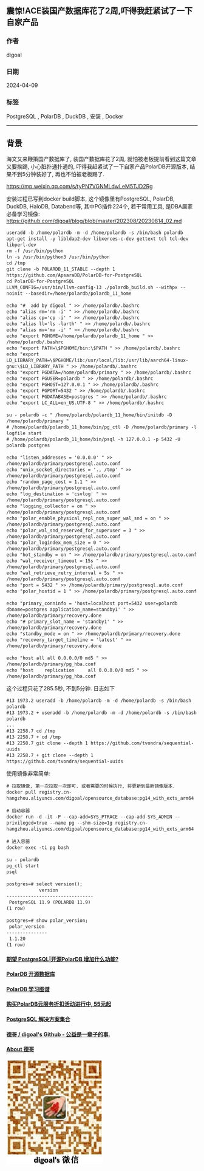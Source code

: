 ## 震惊!ACE装国产数据库花了2周,吓得我赶紧试了一下自家产品  
                                                                                                            
### 作者                                                                                                            
digoal                                                                                                            
                                                                                                            
### 日期                                                                                                            
2024-04-09                                                                                                  
                                                                                                            
### 标签                                                                                                            
PostgreSQL , PolarDB , DuckDB , 安装 , Docker   
                                                                                                            
----                                                                                                            
                                                                                                            
## 背景     
海文又来鞭策国产数据库了, 装国产数据库花了2周, 就怕被老板提前看到这篇文章又要挨踢, 小心脏扑通扑通的, 吓得我赶紧试了一下自家产品PolarDB开源版本, 结果不到5分钟装好了, 再也不怕被老板踢了.   
  
https://mp.weixin.qq.com/s/tyPN7VGNMLdwLeM5TJD2Rg  
  
安装过程已写到docker build脚本, 这个镜像里有PostgreSQL, PolarDB, DuckDB, HaloDB, Databend等, 其中PG插件224个, 若干常用工具, 是DBA居家必备学习镜像:   
https://github.com/digoal/blog/blob/master/202308/20230814_02.md    
```  
useradd -b /home/polardb -m -d /home/polardb -s /bin/bash polardb  
apt-get install -y libldap2-dev libxerces-c-dev gettext tcl tcl-dev libperl-dev   
rm -f /usr/bin/python   
ln -s /usr/bin/python3 /usr/bin/python   
cd /tmp  
git clone -b POLARDB_11_STABLE --depth 1 https://github.com/ApsaraDB/PolarDB-for-PostgreSQL  
cd PolarDB-for-PostgreSQL  
LLVM_CONFIG=/usr/bin/llvm-config-13 ./polardb_build.sh --withpx --noinit --basedir=/home/polardb/polardb_11_home  
  
echo "#  add by digoal " >> /home/polardb/.bashrc  
echo "alias rm='rm -i' " >> /home/polardb/.bashrc  
echo "alias cp='cp -i' " >> /home/polardb/.bashrc  
echo "alias ll='ls -larth' " >> /home/polardb/.bashrc  
echo "alias mv='mv -i' " >> /home/polardb/.bashrc  
echo "export PGHOME=/home/polardb/polardb_11_home " >> /home/polardb/.bashrc  
echo "export PATH=\$PGHOME/bin:\$PATH " >> /home/polardb/.bashrc  
echo "export LD_LIBRARY_PATH=\$PGHOME/lib:/usr/local/lib:/usr/lib/aarch64-linux-gnu:\$LD_LIBRARY_PATH " >> /home/polardb/.bashrc  
echo "export PGDATA=/home/polardb/primary " >> /home/polardb/.bashrc  
echo "export PGUSER=polardb " >> /home/polardb/.bashrc  
echo "export PGHOST=127.0.0.1 " >> /home/polardb/.bashrc  
echo "export PGPORT=5432 " >> /home/polardb/.bashrc  
echo "export PGDATABASE=postgres " >> /home/polardb/.bashrc  
echo "export LC_ALL=en_US.UTF-8 " >> /home/polardb/.bashrc  
  
su - polardb -c " /home/polardb/polardb_11_home/bin/initdb -D /home/polardb/primary "  
# /home/polardb/polardb_11_home/bin/pg_ctl -D /home/polardb/primary -l logfile start   
# /home/polardb/polardb_11_home/bin/psql -h 127.0.0.1 -p 5432 -U polardb postgres  
  
echo "listen_addresses = '0.0.0.0' " >> /home/polardb/primary/postgresql.auto.conf  
echo "unix_socket_directories = '., /tmp' " >> /home/polardb/primary/postgresql.auto.conf  
echo "random_page_cost = 1.1 " >> /home/polardb/primary/postgresql.auto.conf  
echo "log_destination = 'csvlog' " >> /home/polardb/primary/postgresql.auto.conf  
echo "logging_collector = on " >> /home/polardb/primary/postgresql.auto.conf  
echo "polar_enable_physical_repl_non_super_wal_snd = on " >> /home/polardb/primary/postgresql.auto.conf  
echo "polar_wal_snd_reserved_for_superuser = 3 " >> /home/polardb/primary/postgresql.auto.conf  
echo "polar_logindex_mem_size = 0 " >> /home/polardb/primary/postgresql.auto.conf  
echo "hot_standby = on " >> /home/polardb/primary/postgresql.auto.conf  
echo "wal_receiver_timeout = 15s " >> /home/polardb/primary/postgresql.auto.conf  
echo "wal_retrieve_retry_interval = 5s " >> /home/polardb/primary/postgresql.auto.conf  
echo "port = 5432 " >> /home/polardb/primary/postgresql.auto.conf  
echo "polar_hostid = 1 " >> /home/polardb/primary/postgresql.auto.conf  
  
echo "primary_conninfo = 'host=localhost port=5432 user=polardb dbname=postgres application_name=standby1' " >> /home/polardb/primary/recovery.done  
echo "# primary_slot_name = 'standby1' " >> /home/polardb/primary/recovery.done  
echo "standby_mode = on " >> /home/polardb/primary/recovery.done  
echo "recovery_target_timeline = 'latest' " >> /home/polardb/primary/recovery.done  
  
echo "host all all 0.0.0.0/0 md5 " >> /home/polardb/primary/pg_hba.conf  
echo "host    replication     all 0.0.0.0/0 md5 " >> /home/polardb/primary/pg_hba.conf  
```  
  
  
这个过程只花了285.5秒, 不到5分钟. 日志如下  
```  
#13 1973.2 useradd -b /home/polardb -m -d /home/polardb -s /bin/bash polardb  
#13 1973.2 + useradd -b /home/polardb -m -d /home/polardb -s /bin/bash polardb  
...   
#13 2258.7 cd /tmp  
#13 2258.7 + cd /tmp  
#13 2258.7 git clone --depth 1 https://github.com/tvondra/sequential-uuids  
#13 2258.7 + git clone --depth 1 https://github.com/tvondra/sequential-uuids  
```  
  
使用镜像非常简单:   
```  
# 拉取镜像, 第一次拉取一次即可. 或者需要的时候执行, 将更新到最新镜像版本.    
docker pull registry.cn-hangzhou.aliyuncs.com/digoal/opensource_database:pg14_with_exts_arm64    
    
# 启动容器    
docker run -d -it -P --cap-add=SYS_PTRACE --cap-add SYS_ADMIN --privileged=true --name pg --shm-size=1g registry.cn-hangzhou.aliyuncs.com/digoal/opensource_database:pg14_with_exts_arm64  
  
# 进入容器    
docker exec -ti pg bash  
  
su - polardb  
pg_ctl start  
psql  
  
postgres=# select version();  
            version               
--------------------------------  
 PostgreSQL 11.9 (POLARDB 11.9)  
(1 row)  
  
postgres=# show polar_version;  
 polar_version   
---------------  
 1.1.20  
(1 row)  
```  
  
  
#### [期望 PostgreSQL|开源PolarDB 增加什么功能?](https://github.com/digoal/blog/issues/76 "269ac3d1c492e938c0191101c7238216")
  
  
#### [PolarDB 开源数据库](https://openpolardb.com/home "57258f76c37864c6e6d23383d05714ea")
  
  
#### [PolarDB 学习图谱](https://www.aliyun.com/database/openpolardb/activity "8642f60e04ed0c814bf9cb9677976bd4")
  
  
#### [购买PolarDB云服务折扣活动进行中, 55元起](https://www.aliyun.com/activity/new/polardb-yunparter?userCode=bsb3t4al "e0495c413bedacabb75ff1e880be465a")
  
  
#### [PostgreSQL 解决方案集合](../201706/20170601_02.md "40cff096e9ed7122c512b35d8561d9c8")
  
  
#### [德哥 / digoal's Github - 公益是一辈子的事.](https://github.com/digoal/blog/blob/master/README.md "22709685feb7cab07d30f30387f0a9ae")
  
  
#### [About 德哥](https://github.com/digoal/blog/blob/master/me/readme.md "a37735981e7704886ffd590565582dd0")
  
  
![digoal's wechat](../pic/digoal_weixin.jpg "f7ad92eeba24523fd47a6e1a0e691b59")
  

